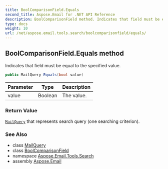 ```yaml
---
title: BoolComparisonField.Equals
second_title: Aspose.Email for .NET API Reference
description: BoolComparisonField method. Indicates that field must be equal to the specified value
type: docs
weight: 10
url: /net/aspose.email.tools.search/boolcomparisonfield/equals/
---
```

## BoolComparisonField.Equals method

Indicates that field must be equal to the specified value.

```csharp
public MailQuery Equals(bool value)
```

| Parameter | Type | Description |
| --- | --- | --- |
| value | Boolean | The value. |

### Return Value

[`MailQuery`](../../mailquery/) that represents search query (one searching criterion).

### See Also

* class [MailQuery](../../mailquery/)
* class [BoolComparisonField](../)
* namespace [Aspose.Email.Tools.Search](../../boolcomparisonfield/)
* assembly [Aspose.Email](../../../)


